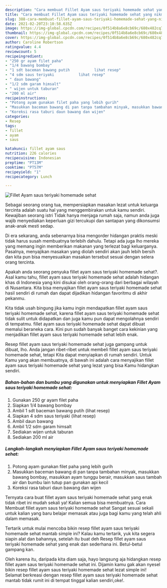 ```yaml
---
description: "Cara membuat Fillet Ayam saus teriyaki homemade sehat yang nikmat dan Mudah Dibuat"
title: "Cara membuat Fillet Ayam saus teriyaki homemade sehat yang nikmat dan Mudah Dibuat"
slug: 388-cara-membuat-fillet-ayam-saus-teriyaki-homemade-sehat-yang-nikmat-dan-mudah-dibuat
date: 2021-02-20T23:10:58.635Z
image: https://img-global.cpcdn.com/recipes/0f514b8a6e8cb69c/680x482cq70/fillet-ayam-saus-teriyaki-homemade-sehat-foto-resep-utama.jpg
thumbnail: https://img-global.cpcdn.com/recipes/0f514b8a6e8cb69c/680x482cq70/fillet-ayam-saus-teriyaki-homemade-sehat-foto-resep-utama.jpg
cover: https://img-global.cpcdn.com/recipes/0f514b8a6e8cb69c/680x482cq70/fillet-ayam-saus-teriyaki-homemade-sehat-foto-resep-utama.jpg
author: Caroline Robertson
ratingvalue: 4.4
reviewcount: 5
recipeingredient:
- "250 gr ayam filet paha"
- "1/4 bawang bombay"
- "1 sdt baceman bawang putih           lihat resep"
- "4 sdm saus teriyaki           lihat resep"
- " daun bawang"
- "1/2 sdm garam himsalt"
- " wijen untuk taburan"
- "200 ml air"
recipeinstructions:
- "Potong ayam gunakan filet paha yang lebih gurih"
- "Masukkan baceman bawang di pan tanpa tambahan minyak, masukkan bawang bombay, masukkan ayam tunggu berair, masukkan saus tambah air dan bumbu lain tutup pan gunakan api kecil"
- "Koreksi rasa taburi daun bawang dan wijen"
categories:
- Resep
tags:
- fillet
- ayam
- saus

katakunci: fillet ayam saus 
nutrition: 226 calories
recipecuisine: Indonesian
preptime: "PT13M"
cooktime: "PT57M"
recipeyield: "1"
recipecategory: Lunch

---
```



![Fillet Ayam saus teriyaki homemade sehat](https://img-global.cpcdn.com/recipes/0f514b8a6e8cb69c/680x482cq70/fillet-ayam-saus-teriyaki-homemade-sehat-foto-resep-utama.jpg)

Sebagai seorang orang tua, mempersiapkan masakan lezat untuk keluarga tercinta adalah suatu hal yang menggembirakan untuk kamu sendiri. Kewajiban seorang istri Tidak hanya menjaga rumah saja, namun anda juga wajib menyediakan keperluan gizi tercukupi dan santapan yang dikonsumsi anak-anak mesti sedap.

Di era  sekarang, anda sebenarnya bisa mengorder hidangan praktis meski tidak harus susah membuatnya terlebih dahulu. Tetapi ada juga lho mereka yang memang ingin memberikan makanan yang terlezat bagi keluarganya. Pasalnya, menyajikan masakan yang diolah sendiri akan jauh lebih bersih dan kita pun bisa menyesuaikan masakan tersebut sesuai dengan selera orang tercinta. 



Apakah anda seorang penyuka fillet ayam saus teriyaki homemade sehat?. Asal kamu tahu, fillet ayam saus teriyaki homemade sehat adalah hidangan khas di Indonesia yang kini disukai oleh orang-orang dari berbagai wilayah di Nusantara. Kita bisa menyajikan fillet ayam saus teriyaki homemade sehat hasil sendiri di rumah dan dapat dijadikan hidangan favoritmu di akhir pekanmu.

Kita tidak usah bingung jika kamu ingin mendapatkan fillet ayam saus teriyaki homemade sehat, karena fillet ayam saus teriyaki homemade sehat tidak sulit untuk didapatkan dan juga kamu pun dapat mengolahnya sendiri di tempatmu. fillet ayam saus teriyaki homemade sehat dapat dibuat memalui beraneka cara. Kini pun sudah banyak banget cara kekinian yang menjadikan fillet ayam saus teriyaki homemade sehat lebih enak.

Resep fillet ayam saus teriyaki homemade sehat juga gampang untuk dibuat, lho. Anda jangan ribet-ribet untuk membeli fillet ayam saus teriyaki homemade sehat, tetapi Kita dapat menyiapkan di rumah sendiri. Untuk Kamu yang akan membuatnya, di bawah ini adalah cara menyajikan fillet ayam saus teriyaki homemade sehat yang lezat yang bisa Kamu hidangkan sendiri.

<!--inarticleads1-->

##### Bahan-bahan dan bumbu yang digunakan untuk menyiapkan Fillet Ayam saus teriyaki homemade sehat:

1. Gunakan 250 gr ayam filet paha
1. Siapkan 1/4 bawang bombay
1. Ambil 1 sdt baceman bawang putih           (lihat resep)
1. Siapkan 4 sdm saus teriyaki           (lihat resep)
1. Ambil  daun bawang
1. Ambil 1/2 sdm garam himsalt
1. Sediakan  wijen untuk taburan
1. Sediakan 200 ml air




<!--inarticleads2-->

##### Langkah-langkah menyiapkan Fillet Ayam saus teriyaki homemade sehat:

1. Potong ayam gunakan filet paha yang lebih gurih
1. Masukkan baceman bawang di pan tanpa tambahan minyak, masukkan bawang bombay, masukkan ayam tunggu berair, masukkan saus tambah air dan bumbu lain tutup pan gunakan api kecil
1. Koreksi rasa taburi daun bawang dan wijen




Ternyata cara buat fillet ayam saus teriyaki homemade sehat yang enak tidak ribet ini mudah sekali ya! Kalian semua bisa membuatnya. Cara Membuat fillet ayam saus teriyaki homemade sehat Sangat sesuai sekali untuk kalian yang baru belajar memasak atau juga bagi kamu yang telah ahli dalam memasak.

Tertarik untuk mulai mencoba bikin resep fillet ayam saus teriyaki homemade sehat mantab simple ini? Kalau kamu tertarik, yuk kita segera siapin alat dan bahannya, setelah itu buat deh Resep fillet ayam saus teriyaki homemade sehat yang enak dan sederhana ini. Betul-betul gampang kan. 

Oleh karena itu, daripada kita diam saja, hayo langsung aja hidangkan resep fillet ayam saus teriyaki homemade sehat ini. Dijamin kamu gak akan nyesel bikin resep fillet ayam saus teriyaki homemade sehat lezat simple ini! Selamat berkreasi dengan resep fillet ayam saus teriyaki homemade sehat mantab tidak rumit ini di tempat tinggal kalian sendiri,oke!.

